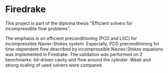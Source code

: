 # Firedrake
This project is part of the diploma thesis "Efficient solvers for incompressible flow problems".

The emphasis is on efficient preconditioning (PCD and LSC) for incompressible Navier-Stokes system. Especially, PCD preconditioning for time-dependent flow described by incompressible Navies-Stokes equations was implemented in Firedrake. The validation was performed on 2 benchmarks: lid-driven cavity and flow around the cylinder. Weak and strong scaling of used solvers were compared.

